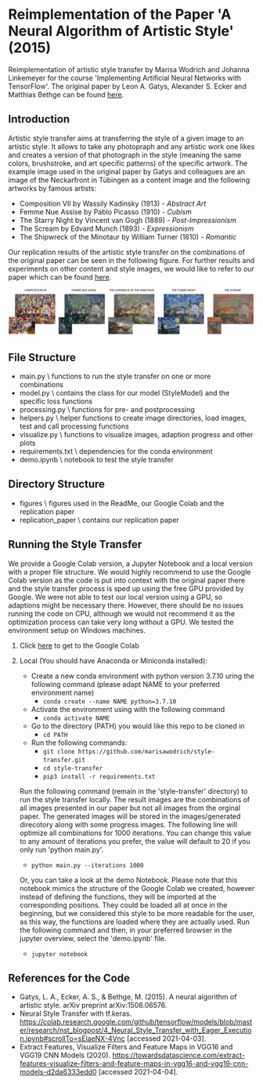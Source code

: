 # Reimplementation of the Paper 'A Neural Algorithm of Artistic Style' (2015)

Reimplementation of artistic style transfer by Marisa Wodrich and Johanna Linkemeyer for the course 'Implementing Artificial Neural Networks with TensorFlow'. The original paper by Leon A. Gatys, Alexander S. Ecker and Matthias Bethge can be found [here](https://arxiv.org/abs/1508.06576).

## Introduction
Artistic style transfer aims at transferring the style of a given image to an artistic style. It allows to take any photopraph and any artistic work one likes and creates a version of that photograph in the style (meaning the same colors, brushstroke, and art specific patterns) of the specific artwork. The example image used in the original paper by Gatys and colleagues are an image of the Neckarfront in Tübingen as a content image and the following artworks by famous artists:
* Composition VII by Wassily Kadinsky (1913) *- Abstract Art*
* Femme Nue Assise by Pablo Picasso (1910) *- Cubism*
* The Starry Night by Vincent van Gogh (1889) *- Post-Impressionism*
* The Scream by Edvard Munch (1893) *- Expressionism*
* The Shipwreck of the Minotaur by William Turner (1810) *- Romantic*

Our replication results of the artistic style transfer on the combinations of the original paper can be seen in the following figure. For further results and experiments on other content and style images, we would like to refer to our paper which can be found [here](https://github.com/marisawodrich/style-transfer/blob/main/replication_paper/style_transfer_not_finished.pdf).

![plot](./figures/neckarfront_combinations.PNG)

## File Structure
* main.py \ functions to run the style transfer on one or more combinations
* model.py \ contains the class for our model (StyleModel) and the specific loss functions
* processing.py \ functions for pre- and postprocessing
* helpers.py \  helper functions to create image directories, load images, test and call processing functions
* visualize.py \ functions to visualize images, adaption progress and other plots
* requirements.txt \ dependencies for the conda environment
* demo.ipynb \ notebook to test the style transfer

## Directory Structure
* figures \ figures used in the ReadMe, our Google Colab and the replication paper
* replication_paper \ contains our replication paper

## Running the Style Transfer

We provide a Google Colab version, a Jupyter Notebook and a local version with a proper file structure. We would highly recommend to use the Google Colab version as the code is put into context with the original paper there and the style transfer process is sped up using the free GPU provided by Google.
We were not able to test our local version using a GPU, so adaptions might be necessary there. However, there should be no issues running the code on CPU, although we would not recommend it as the optimization process can take very long without a GPU. We tested the environment setup on Windows machines.
1. Click [here](https://colab.research.google.com/drive/1QyBRdjDXfPIMuP-nY-vcj8sMbqkp2viM#scrollTo=gS0RpbSgFcXb) to get to the Google Colab
2. Local (You should have Anaconda or Miniconda installed):
    * Create a new conda environment with python version 3.7.10 uring the following command (please adapt NAME to your preferred environment name)
      * `conda create --name NAME python=3.7.10`
    * Activate the environment using with the following command
      * `conda activate NAME`
    * Go to the directory (PATH) you would like this repo to be cloned in
      * `cd PATH`
    * Run the following commands:
      * `git clone https://github.com/marisawodrich/style-transfer.git`
      * `cd style-transfer`
      * `pip3 install -r requirements.txt`
   
   Run the following command (remain in the 'style-transfer' directory) to run the style transfer locally. The result images are the combinations of all images presented in our paper but not all images from the orginal paper. The generated images will be stored in the images/generated direcotory along with some progress images. The following line will optimize all combinations for 1000 iterations. You can change this value to any amount of iterations you prefer, the value will default to 20 if you only run 'python main.py'.
   * `python main.py --iterations 1000`
   
   Or, you can take a look at the demo Notebook. Please note that this notebook mimics the structure of the Google Colab we created, however instead of defining the functions, they will be imported at the corresponding positions. They could be loaded all at once in the beginning, but we considered this style to be more readable for the user, as this way, the functions are loaded where they are actually used.
   Run the following command and then, in your preferred browser in the jupyter overview, select the 'demo.ipynb' file.
   * `jupyter notebook`

## References for the Code
* Gatys, L. A., Ecker, A. S., & Bethge, M. (2015). A neural algorithm of artistic style. arXiv preprint arXiv:1508.06576.
* Neural Style Transfer with tf.keras. https://colab.research.google.com/github/tensorflow/models/blob/master/research/nst_blogpost/4_Neural_Style_Transfer_with_Eager_Execution.ipynb#scrollTo=sElaeNX-4Vnc [accessed 2021-04-03].
* Extract Features, Visualize Filters and Feature Maps in VGG16 and VGG19 CNN Models (2020). https://towardsdatascience.com/extract-features-visualize-filters-and-feature-maps-in-vgg16-and-vgg19-cnn-models-d2da6333edd0 [accessed 2021-04-04].
